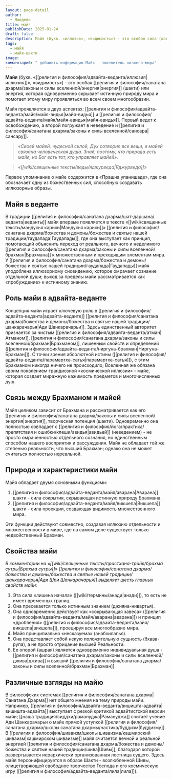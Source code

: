 ```yaml
---
layout: page-detail
author:
  - Яшодеви
title: майя
publishDate: 2025-01-24
draft: false
description: Майя (букв. «иллюзия», «видимость») - это особая сила (шакти) или энергия, которая одновременно скрывает истинную природу мира и помогает этому миру проявляться во всем своем многообразии.
tags:
  - майя
  - майя-шакти
image: 
комментарий: " добавить информацию Майя - повелитель низшего мира"
---
```

**Майя** (букв. «[[религия и философия/адвайта-веданта/иллюзия|иллюзия]]», «видимость») - это особая [[религия и философия/санатана дхарма/законы и силы вселенной/энергия|энергия]] (шакти) или энергия, которая одновременно скрывает истинную природу мира и помогает этому миру проявляться во всем своем многообразии.

Майя проявляется в двух аспектах: [[религия и философия/адвайта-веданта/майя/майя-видья|майя-видья]] и [[религия и философия/адвайта-веданта/майя/майя-авидья|майя-авидья]]. Первый ведет к освобождению, а второй погружает в неведение и [[религия и философия/санатана дхарма/законы и силы вселенной/сансара|сансару]].

>*«Своей майей, чудесной силой, Дух сотворил все вещи, и майей связана человеческая душа. Знай, поэтому, что природа есть майя, но Бог есть тот, кто управляет майей».*  
 
>*«[[wiki/священные тексты/веды/яджурведа|Яджурведа]]»*

Первое упоминание о майе содержится в «Прашна упанишаде», где она обозначает одну из божественных сил, способную создавать иллюзорные образы.

## Майя в веданте
В традиции [[религия и философия/санатана дхарма/шат-даршана/веданта|веданты]] майя впервые появляется в тексте «[[wiki/священные тексты/мандукья карики|Мандукья карики]]» [[религия и философия/санатана дхарма/божества и демоны/божества и святые нашей традиции/гаудапада|Гаудапады]], где она выступает как принцип, помогающий объяснить переход от реального, вечного и неделимого [[религия и философия/санатана дхарма/законы и силы вселенной/брахман|Брахмана]] к множественным и преходящим элементам мира. У [[религия и философия/санатана дхарма/божества и демоны/божества и святые нашей традиции/гаудапада|Гаудапады]] майя уподоблена иллюзорному сновидению, которое омрачает сознание отдельной души; выход за пределы майи рассматривается как «пробуждение» к истинному знанию.

## Роль майи в адвайта-веданте
Концепция майи играет ключевую роль в [[религия и философия/адвайта-веданта|адвайта-веданте]] [[религия и философия/санатана дхарма/божества и демоны/божества и святые нашей традиции/шанкарачарья|Ади Шанкарачарьи]]. Здесь единственный авторитет признается за чистым [[религия и философия/адвайта-веданта/атман|Атманом]], [[религия и философия/санатана дхарма/законы и силы вселенной/брахман|Брахманом]], лишенным свойств и определений ([[религия и философия/адвайта-веданта/ниргуна-брахман|Ниргуна-Брахман]]). С точки зрения абсолютной истины ([[религия и философия/адвайта-веданта/парамартха-сатья|парамартха-сатья]]), с этим Брахманом никогда ничего не происходило; Вселенная же обязана своим появлением грандиозной «космической иллюзии» - майе, которая создает миражную кажимость предметов и многочисленных душ.

## Связь между Брахманом и майей
Майя целиком зависит от Брахмана и рассматривается как его [[религия и философия/санатана дхарма/законы и силы вселенной/энергия|энергия]], творческая потенция (шакти). Одновременно она полностью совпадает с [[религия и философия/йога/практика/препятствия и ошибки/клеши/авидья|авидьей]] (неведением) - не просто омраченностью отдельного сознания, но единственным способом нашего восприятия и рассуждения. Майя не обладает той же степенью реальности, что высший Брахман; однако она не может считаться полностью нереальной.

## Природа и характеристики майи
Майя обладает двумя основными функциями:

1. [[религия и философия/адвайта-веданта/майя/аварана|Аварана]] шакти - сила сокрытия, скрывающая истинную природу Брахмана.
2. [[религия и философия/адвайта-веданта/майя/викшепа|Викшепа]] шакти - сила проекции, создающая видимость множественного мира.

Эти функции действуют совместно, создавая иллюзию отдельности и множественности в мире, где на самом деле существует только недвойственный Брахман.

## Свойства майи
 *В комментарии на «[[wiki/священные тексты/прастхана-трайя/брахма сутры|Брахма сутры]]» [[религия и философия/санатана дхарма/божества и демоны/божества и святые нашей традиции/шанкарачарья|Ади Шри Шанкарачарья]] выделяет шесть главных свойств майи:*

1. Эта сила «лишена начала» ([[wiki/термины/анади|анади]]), то есть не имеет временных границ.
2. Она пресекается только истинным знанием (джняна-нивартья).
3. Она одновременно действует как «сокрывающая завеса» ([[религия и философия/адвайта-веданта/майя/аварана|аварана]]) и принцип «дробления» ([[религия и философия/адвайта-веданта/майя/викшепа|викшепа]]), проецируя все многообразие мира.
4. Майя принципиально «несказуема» (анабхилапья).
5. Она представляет собой некую положительную сущность (бхава-рупа), а не просто отрицание высшей Реальности.
6. Ее опорой (ашрая) является одновременно индивидуальная душа - [[религия и философия/санатана дхарма/законы и силы вселенной/джива|джива]] и высший [[религия и философия/санатана дхарма/законы и силы вселенной/брахман|Брахман]].

## Различные взгляды на майю
В философских системах [[религия и философия/санатана дхарма|Санатана Дхарма]] нет общего мнения на тему природы майи. Например, [[религия и философия/адвайта-веданта/вишишта-адвайта|вишишта-адвайта]] выступает с резкой критикой адвайтистской версии майи; [[наша традиция/сиддхи/рамануджа|Рамануджа]] считает учение Ади Шанкарачарьи о майе прямой уступкой [[религия и философия/санатана дхарма/школы санатана дхармы/настика/буддизм|буддизму]]. В [[религия и философия/шиваизм/школы шиваизма/кашмирский шиваизм|кашмирском шиваизме]] майя считается вечной и реальной энергией [[религия и философия/санатана дхарма/божества и демоны/божества и святые нашей традиции/шива|Шивы]], благодаря которой развертывается иерархически организованная лестница сущего. Здесь майя персонифицируется в образе Шакти - возлюбленной Шивы, олицетворяющей свободное творчество Господа и его космическую игру ([[религия и философия/адвайта-веданта/лила|лила]]).
